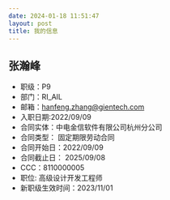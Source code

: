 ```yaml
---
date: 2024-01-18 11:51:47
layout: post
title: 我的信息
---
```


## 张瀚峰
- 职级：P9
- 部门：RI_AIL
- 邮箱：hanfeng.zhang@gientech.com
- 入职日期:2022/09/09
- 合同实体：中电金信软件有限公司杭州分公司
- 合同类型：	固定期限劳动合同
- 合同开始日：2022/09/09
- 合同截止日：	2025/09/08
- CCC：8110000005
- 职位:	高级设计开发工程师
- 新职级生效时间：2023/11/01